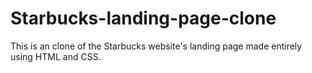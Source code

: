 # Starbucks-landing-page-clone
This is an clone of the Starbucks website's landing page made entirely using HTML and CSS.

